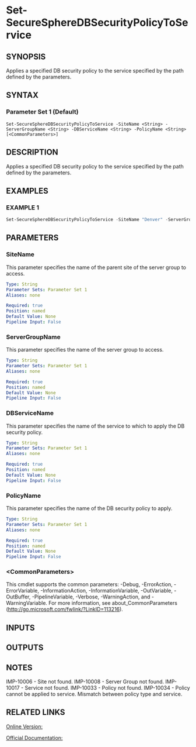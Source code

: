 ﻿# Set-SecureSphereDBSecurityPolicyToService

## SYNOPSIS
Applies a specified DB security policy to the service specified by the path defined by the parameters.

## SYNTAX

### Parameter Set 1 (Default)
```
Set-SecureSphereDBSecurityPolicyToService -SiteName <String> -ServerGroupName <String> -DBServiceName <String> -PolicyName <String> [<CommonParameters>]
```

## DESCRIPTION
Applies a specified DB security policy to the service specified by the path defined by the parameters.

## EXAMPLES

### EXAMPLE 1

```powershell
Set-SecureSphereDBSecurityPolicyToService -SiteName "Denver" -ServerGroupName "HR-Prod" -DBServiceName "Payroll-Oracle9" -PolicyName "Oracle - Attempt to Execute Database Export"
```

## PARAMETERS

### SiteName
This parameter specifies the name of the parent site of the server group to access.

```yaml
Type: String
Parameter Sets: Parameter Set 1
Aliases: none

Required: true
Position: named
Default Value: None
Pipeline Input: False
```

### ServerGroupName
This parameter specifies the name of the server group to access.

```yaml
Type: String
Parameter Sets: Parameter Set 1
Aliases: none

Required: true
Position: named
Default Value: None
Pipeline Input: False
```

### DBServiceName
This parameter specifies the name of the service to which to apply the DB security policy.

```yaml
Type: String
Parameter Sets: Parameter Set 1
Aliases: none

Required: true
Position: named
Default Value: None
Pipeline Input: False
```

### PolicyName
This parameter specifies the name of the DB security policy to apply.

```yaml
Type: String
Parameter Sets: Parameter Set 1
Aliases: none

Required: true
Position: named
Default Value: None
Pipeline Input: False
```

### \<CommonParameters\>
This cmdlet supports the common parameters: -Debug, -ErrorAction, -ErrorVariable, -InformationAction, -InformationVariable, -OutVariable, -OutBuffer, -PipelineVariable, -Verbose, -WarningAction, and -WarningVariable. For more information, see about_CommonParameters (http://go.microsoft.com/fwlink/?LinkID=113216).

## INPUTS

## OUTPUTS

## NOTES

IMP-10006 - Site not found.
IMP-10008 - Server Group not found.
IMP-10017 - Service not found.
IMP-10033 - Policy not found.
IMP-10034 - Policy cannot be applied to service. Mismatch between policy type and service.

## RELATED LINKS

[Online Version:](https://github.com/akshinmustafayev/Documentation/MD)

[Official Documentation:](https://docs.imperva.com/bundle/v13.6-api-reference-guide/page/61680.htm)



